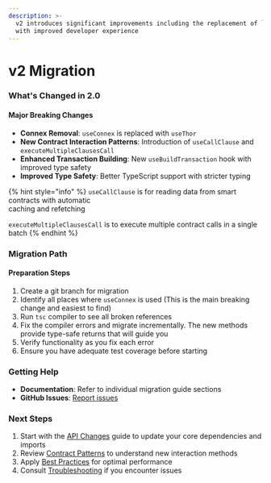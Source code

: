 ```yaml
---
description: >-
  v2 introduces significant improvements including the replacement of `Connex`
  with improved developer experience
---
```


# v2 Migration

### What's Changed in 2.0

#### Major Breaking Changes

* **Connex Removal**: `useConnex` is replaced with `useThor`
* **New Contract Interaction Patterns**: Introduction of `useCallClause` and `executeMultipleClausesCall`
* **Enhanced Transaction Building**: New `useBuildTransaction` hook with improved type safety
* **Improved Type Safety**: Better TypeScript support with stricter typing

{% hint style="info" %}
`useCallClause` is for reading data from smart contracts with automatic\
caching and refetching

`executeMultipleClausesCall` is to execute multiple contract calls in a single batch
{% endhint %}

### Migration Path

#### Preparation Steps

1. Create a git branch for migration
2. Identify all places where `useConnex` is used (This is the main breaking change and easiest to find)
3. Run `tsc` compiler to see all broken references
4. Fix the compiler errors and migrate incrementally. The new methods provide type-safe returns that will guide you
5. Verify functionality as you fix each error
6. Ensure you have adequate test coverage before starting

### Getting Help

* **Documentation**: Refer to individual migration guide sections
* **GitHub Issues**: [Report issues](https://github.com/vechain/vechain-kit/issues)

### Next Steps

1. Start with the [API Changes](api-changes.md) guide to update your core dependencies and imports
2. Review [Contract Patterns](contract-patterns.md) to understand new interaction methods
3. Apply [Best Practices](best-practices.md) for optimal performance
4. Consult [Troubleshooting](troubleshooting.md) if you encounter issues
